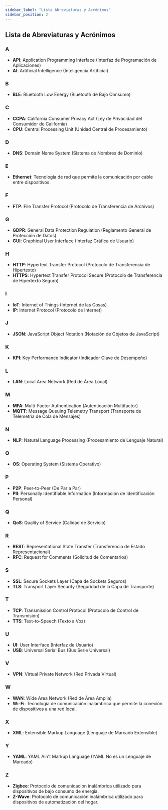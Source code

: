 ```yaml
---
sidebar_label: "Lista Abreviaturas y Acrónimos"
sidebar_position: 2
---
```


## Lista de Abreviaturas y Acrónimos

### A
- **API**: Application Programming Interface (Interfaz de Programación de Aplicaciones)
- **AI**: Artificial Intelligence (Inteligencia Artificial)

### B
- **BLE**: Bluetooth Low Energy (Bluetooth de Bajo Consumo)

### C
- **CCPA**: California Consumer Privacy Act (Ley de Privacidad del Consumidor de California)
- **CPU**: Central Processing Unit (Unidad Central de Procesamiento)

### D
- **DNS**: Domain Name System (Sistema de Nombres de Dominio)

### E
- **Ethernet**: Tecnología de red que permite la comunicación por cable entre dispositivos.

### F
- **FTP**: File Transfer Protocol (Protocolo de Transferencia de Archivos)

### G
- **GDPR**: General Data Protection Regulation (Reglamento General de Protección de Datos)
- **GUI**: Graphical User Interface (Interfaz Gráfica de Usuario)

### H
- **HTTP**: Hypertext Transfer Protocol (Protocolo de Transferencia de Hipertexto)
- **HTTPS**: Hypertext Transfer Protocol Secure (Protocolo de Transferencia de Hipertexto Seguro)

### I
- **IoT**: Internet of Things (Internet de las Cosas)
- **IP**: Internet Protocol (Protocolo de Internet)

### J
- **JSON**: JavaScript Object Notation (Notación de Objetos de JavaScript)

### K
- **KPI**: Key Performance Indicator (Indicador Clave de Desempeño)

### L
- **LAN**: Local Area Network (Red de Área Local)

### M
- **MFA**: Multi-Factor Authentication (Autenticación Multifactor)
- **MQTT**: Message Queuing Telemetry Transport (Transporte de Telemetría de Cola de Mensajes)

### N
- **NLP**: Natural Language Processing (Procesamiento de Lenguaje Natural)

### O
- **OS**: Operating System (Sistema Operativo)

### P
- **P2P**: Peer-to-Peer (De Par a Par)
- **PII**: Personally Identifiable Information (Información de Identificación Personal)

### Q
- **QoS**: Quality of Service (Calidad de Servicio)

### R
- **REST**: Representational State Transfer (Transferencia de Estado Representacional)
- **RFC**: Request for Comments (Solicitud de Comentarios)

### S
- **SSL**: Secure Sockets Layer (Capa de Sockets Seguros)
- **TLS**: Transport Layer Security (Seguridad de la Capa de Transporte)

### T
- **TCP**: Transmission Control Protocol (Protocolo de Control de Transmisión)
- **TTS**: Text-to-Speech (Texto a Voz)

### U
- **UI**: User Interface (Interfaz de Usuario)
- **USB**: Universal Serial Bus (Bus Serie Universal)

### V
- **VPN**: Virtual Private Network (Red Privada Virtual)

### W
- **WAN**: Wide Area Network (Red de Área Amplia)
- **Wi-Fi**: Tecnología de comunicación inalámbrica que permite la conexión de dispositivos a una red local.

### X
- **XML**: Extensible Markup Language (Lenguaje de Marcado Extensible)

### Y
- **YAML**: YAML Ain't Markup Language (YAML No es un Lenguaje de Marcado)

### Z
- **Zigbee**: Protocolo de comunicación inalámbrica utilizado para dispositivos de bajo consumo de energía.
- **Z-Wave**: Protocolo de comunicación inalámbrica utilizado para dispositivos de automatización del hogar.
